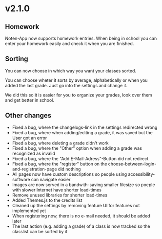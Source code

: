 # v2.1.0

## Homework

Noten-App now supports homework entries. When being in school you can enter your homework easily and check it when you are finished.

## Sorting

You can now choose in which way you want your classes sorted.

You can choose wheter it sorts by average, alphabetically or when you added the last grade. Just go into the settings and change it.

We did this so it is easier for you to organize your grades, look over them and get better in school.

## Other changes

- Fixed a bug, where the changelogs-link in the settings redirected wrong
- Fixed a bug, where when adding/editing a grade, it was saved but the User got an error
- Fixed a bug, where deleting a grade didn't work
- Fixed a bug, where the "Other" option when adding a grade was recognized as invalid
- Fixed a bug, where the "Add E-Mail-Adress"-Button did not redirect
- Fixed a bug, where the "register" button on the choose-between-login-and-registration-page did nothing
- All pages now have custom descriptions so people using accessibility-software can navigate easier
- Images are now served in a bandwith-saving smaller filesize so poeple with slower Internet have shorter load-times
- Remove unused libraries for shorter load-times
- Added Themes.js to the credits list
- Cleaned up the settings by removing feature UI for features not implemented yet
- When registering now, there is no e-mail needed, it should be added later
- The last action (e.g. adding a grade) of a class is now tracked so the classlist can be sorted by it
